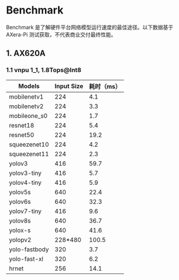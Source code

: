 # Benchmark

Benchmark 是了解硬件平台网络模型运行速度的最佳途径。以下数据基于 AXera-Pi 测试获取，不代表商业交付最终性能。

## 1. AX620A
### 1.1 vnpu 1_1, 1.8Tops@Int8
| Models       | Input Size | 耗时（ms） |
| ------------ | ---------- | ---------- |
| mobilenetv1  | 224        | 4.1        |
| mobilenetv2  | 224        | 3.3        |
| mobileone_s0 | 224        | 1.7        |
| resnet18     | 224        | 5.4        |
| resnet50     | 224        | 19.2       |
| squeezenet10 | 224        | 4.2        |
| squeezenet11 | 224        | 2.3        |
| yolov3       | 416        | 59.7       |
| yolov3-tiny  | 416        | 5.7        |
| yolov4-tiny  | 416        | 5.9        |
| yolov5s      | 640        | 22.4       |
| yolov6s      | 640        | 32.3       |
| yolov7-tiny  | 416        | 9.6        |
| yolov8s      | 640        | 36.7       |
| yolox-s      | 640        | 41.6       |
| yolopv2      | 228*480    | 100.5      |
| yolo-fastbody| 320        | 3.7        |
| yolo-fast-xl | 320        | 6.2        |
| hrnet        | 256        | 14.1       |
